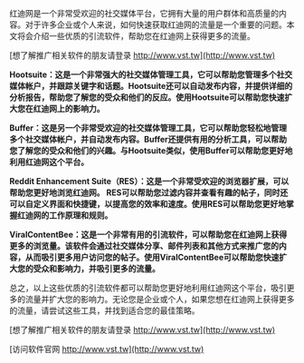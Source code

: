 红迪网是一个非常受欢迎的社交媒体平台，它拥有大量的用户群体和高质量的内容。对于许多企业或个人来说，如何快速获取红迪网的流量是一个重要的问题。本文将会介绍一些优质的引流软件，帮助您在红迪网上获得更多的流量。

[想了解推广相关软件的朋友请登录 http://www.vst.tw](http://www.vst.tw)

**Hootsuite：这是一个非常强大的社交媒体管理工具，它可以帮助您管理多个社交媒体帐户，并跟踪关键字和话题。Hootsuite还可以自动发布内容，并提供详细的分析报告，帮助您了解您的受众和他们的反应。使用Hootsuite可以帮助您快速扩大您在红迪网上的影响力。**

**Buffer：这是另一个非常受欢迎的社交媒体管理工具，它可以帮助您轻松地管理多个社交媒体帐户，并自动发布内容。Buffer还提供有用的分析工具，可以帮助您了解您的受众和他们的兴趣。与Hootsuite类似，使用Buffer可以帮助您更好地利用红迪网这个平台。**

**Reddit Enhancement Suite（RES）：这是一个非常受欢迎的浏览器扩展，可以帮助您更好地浏览红迪网。 RES可以帮助您过滤内容并查看有趣的帖子，同时还可以自定义界面和快捷键，以提高您的效率和速度。使用RES可以帮助您更好地掌握红迪网的工作原理和规则。**

**ViralContentBee：这是一个非常有用的引流软件，可以帮助您在红迪网上获得更多的浏览量。该软件会通过社交媒体分享、邮件列表和其他方式来推广您的内容，从而吸引更多用户访问您的帖子。使用ViralContentBee可以帮助您快速扩大您的受众和影响力，并吸引更多的流量。**

总之，以上这些优质的引流软件都可以帮助您更好地利用红迪网这个平台，吸引更多的流量并扩大您的影响力。无论您是企业或个人，如果您想在红迪网上获得更多的流量，请尝试这些工具，并找到适合您的最佳策略。

[想了解推广相关软件的朋友请登录 http://www.vst.tw](http://www.vst.tw)


[访问软件官网 http://www.vst.tw](http://www.vst.tw)
